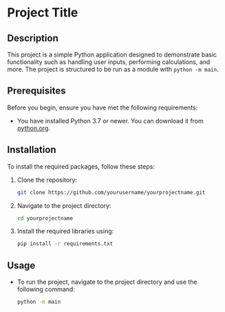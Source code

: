 # Project Title

## Description
This project is a simple Python application designed to demonstrate basic functionality such as handling user inputs, performing calculations, and more. The project is structured to be run as a module with `python -m main`.

## Prerequisites
Before you begin, ensure you have met the following requirements:
- You have installed Python 3.7 or newer. You can download it from [python.org](https://www.python.org/downloads/).

## Installation

To install the required packages, follow these steps:

1. Clone the repository:
   ```bash
   git clone https://github.com/yourusername/yourprojectname.git
   ```
2. Navigate to the project directory:
    ```bash
    cd yourprojectname
    ```
3. Install the required libraries using:
    ```bash
    pip install -r requirements.txt
    ```

## Usage
- To run the project, navigate to the project directory and use the following command:
    ```bash
    python -m main
    ```